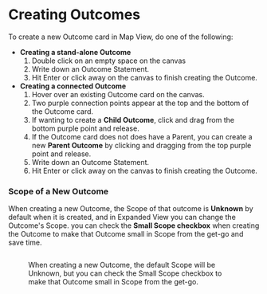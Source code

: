 # Creating Outcomes

To create a new Outcome card in Map View, do one of the following:

* **Creating a stand-alone Outcome**
  1. Double click on an empty space on the canvas
  2. Write down an Outcome Statement.
  3. Hit Enter or click away on the canvas to finish creating the Outcome.
* **Creating a connected Outcome**
  1. Hover over an existing Outcome card on the canvas.&#x20;
  2. Two purple connection points appear at the top and the bottom of the Outcome card.
  3. If wanting to create a **Child Outcome**, click and drag from the bottom purple point and release. &#x20;
  4. If the Outcome card does not does have a Parent, you can create a new **Parent Outcome** by clicking and dragging from the top purple point and release. &#x20;
  5. Write down an Outcome Statement.
  6. Hit Enter or click away on the canvas to finish creating the Outcome.

### Scope of a New Outcome

When creating a new Outcome, the Scope of that outcome is **Unknown** by default when it is created, and in Expanded View you can change the Outcome's Scope. you can check the **Small Scope checkbox** when creating the Outcome to make that Outcome small in Scope from the get-go and save time.

<figure><img src="../../.gitbook/assets/Screenshot 2023-11-21 at 7.27.29 PM.png" alt=""><figcaption><p>When creating a new Outcome, the default Scope will be Unknown, but you can check the Small Scope checkbox to make that Outcome small in Scope from the get-go.</p></figcaption></figure>
